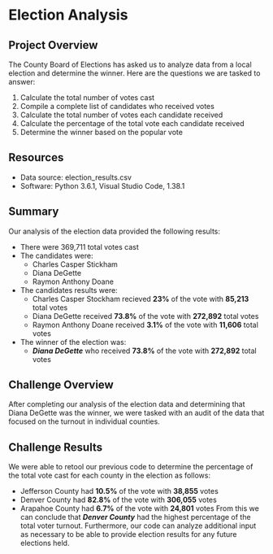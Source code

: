 # Election Analysis

## Project Overview
The County Board of Elections has asked us to analyze data from a local election and determine the winner. Here are the questions we are tasked to answer:
1. Calculate the total number of votes cast
2. Compile a complete list of candidates who received votes
3. Calculate the total number of votes each candidate received 
4. Calculate the percentage of the total vote each candidate received 
5. Determine the winner based on the popular vote

## Resources
* Data source: election_results.csv
* Software: Python 3.6.1, Visual Studio Code, 1.38.1

## Summary
Our analysis of the election data provided the following results:
* There were 369,711 total votes cast
* The candidates were:
  * Charles Casper Stickham
  * Diana DeGette
  * Raymon Anthony Doane
* The candidates results were:
  * Charles Casper Stockham recieved **23%** of the vote with **85,213** total votes
  * Diana DeGette received **73.8%** of the vote with **272,892** total votes
  * Raymon Anthony Doane received **3.1%** of the vote with **11,606** total votes
* The winner of the election was:
  * ***Diana DeGette*** who received **73.8%** of the vote with **272,892** total votes

## Challenge Overview
After completing our analysis of the election data and determining that Diana DeGette was the winner, we were tasked with an audit of the data that focused on the turnout in individual counties. 

## Challenge Results
We were able to retool our previous code to determine the percentage of the total vote cast for each county in the election as follows:
* Jefferson County had **10.5%** of the vote with **38,855** votes
* Denver County had **82.8%** of the vote with **306,055** votes
* Arapahoe County had **6.7%** of the vote with **24,801** votes
From this we can conclude that ***Denver County*** had the highest percentage of the total voter turnout. Furthermore, our code can analyze additional input as necessary to be able to provide election results for any future elections held.
